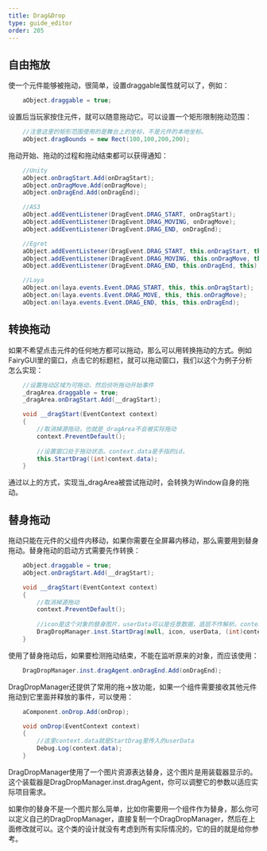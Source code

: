 ```yaml
---
title: Drag&Drop
type: guide_editor
order: 205
---
```


## 自由拖放

使一个元件能够被拖动，很简单，设置draggable属性就可以了，例如：

```csharp
    aObject.draggable = true;
```

设置后当玩家按住元件，就可以随意拖动它。可以设置一个矩形限制拖动范围：

```csharp
    //注意这里的矩形范围使用的是舞台上的坐标，不是元件的本地坐标。
    aObject.dragBounds = new Rect(100,100,200,200);
```

拖动开始、拖动的过程和拖动结束都可以获得通知：

```csharp
    //Unity
    aObject.onDragStart.Add(onDragStart);
    aObject.onDragMove.Add(onDragMove);
    aObject.onDragEnd.Add(onDragEnd);

    //AS3
    aObject.addEventListener(DragEvent.DRAG_START, onDragStart);
    aObject.addEventListener(DragEvent.DRAG_MOVING, onDragMove);
    aObject.addEventListener(DragEvent.DRAG_END, onDragEnd);

    //Egret
    aObject.addEventListener(DragEvent.DRAG_START, this.onDragStart, this);
    aObject.addEventListener(DragEvent.DRAG_MOVING, this.onDragMove, this);
    aObject.addEventListener(DragEvent.DRAG_END, this.onDragEnd, this);

    //Laya
    aObject.on(laya.events.Event.DRAG_START, this, this.onDragStart);
    aObject.on(laya.events.Event.DRAG_MOVE, this, this.onDragMove);
    aObject.on(laya.events.Event.DRAG_END, this, this.onDragEnd);
```

## 转换拖动

如果不希望点击元件的任何地方都可以拖动，那么可以用转换拖动的方式。例如FairyGUI里的窗口，点击它的标题栏，就可以拖动窗口，我们以这个为例子分析怎么实现：

```csharp
    //设置拖动区域为可拖动，然后侦听拖动开始事件
    _dragArea.draggable = true;
    _dragArea.onDragStart.Add(__dragStart);

    void __dragStart(EventContext context)
    {
        //取消掉源拖动，也就是_dragArea不会被实际拖动
        context.PreventDefault();
    
        //设置窗口处于拖动状态。context.data是手指的id。
        this.StartDrag((int)context.data);
    }
```

通过以上的方式，实现当_dragArea被尝试拖动时，会转换为Window自身的拖动。

## 替身拖动

拖动只能在元件的父组件内移动，如果你需要在全屏幕内移动，那么需要用到替身拖动。替身拖动的启动方式需要先作转换：

```csharp
    aObject.draggable = true;
    aObject.onDragStart.Add(__dragStart);

    void __dragStart(EventContext context)
    {
        //取消掉源拖动
        context.PreventDefault();
    
        //icon是这个对象的替身图片，userData可以是任意数据，底层不作解析。context.data是手指的id。
        DragDropManager.inst.StartDrag(null, icon, userData, (int)context.data);
    }
```

使用了替身拖动后，如果要检测拖动结束，不能在监听原来的对象，而应该使用：

```csharp
    DragDropManager.inst.dragAgent.onDragEnd.Add(onDragEnd);
```

DragDropManager还提供了常用的拖->放功能，如果一个组件需要接收其他元件拖动到它里面并释放的事件，可以使用：

```csharp
    aComponent.onDrop.Add(onDrop);

    void onDrop(EventContext context)
    {
        //这里context.data就是StartDrag里传入的userData
        Debug.Log(context.data);
    }
```

DragDropManager使用了一个图片资源表达替身，这个图片是用装载器显示的。这个装载器是DragDropManager.inst.dragAgent，你可以调整它的参数以适应实际项目需求。

如果你的替身不是一个图片那么简单，比如你需要用一个组件作为替身，那么你可以定义自己的DragDropManager，直接复制一个DragDropManager，然后在上面修改就可以。这个类的设计就没有考虑到所有实际情况的，它的目的就是给你参考。